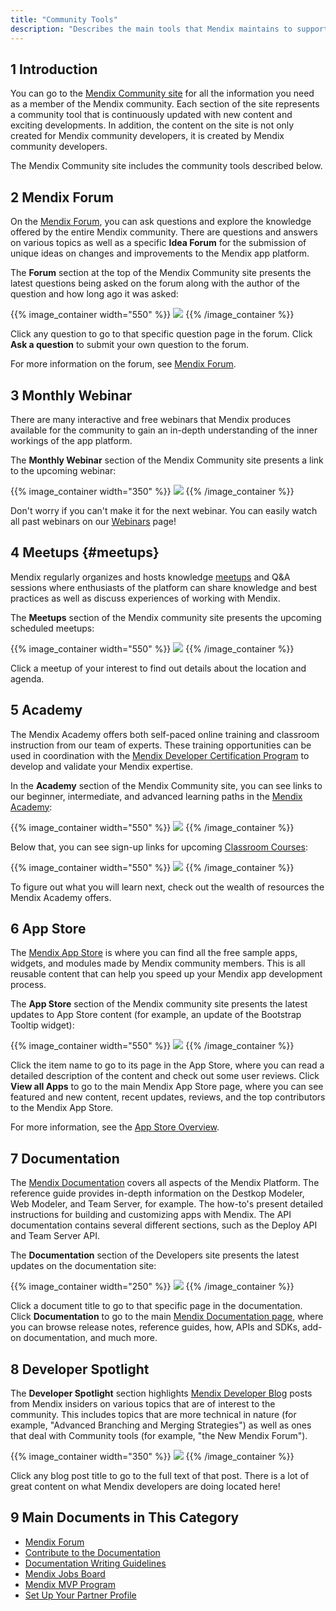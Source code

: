 ```yaml
---
title: "Community Tools"
description: "Describes the main tools that Mendix maintains to support the awesome Mendix community."
---
```


## 1 Introduction

You can go to the [Mendix Community site](https://developers.mendix.com/) for all the information you need as a member of the Mendix community. Each section of the site represents a community tool that is continuously updated with new content and exciting developments. In addition, the content on the site is not only created for Mendix community developers, it is created by Mendix community developers.

The Mendix Community site includes the community tools described below.

## 2 Mendix Forum

On the [Mendix Forum](https://forum.mendixcloud.com/index3.html), you can ask questions and explore the knowledge offered by the entire Mendix community. There are questions and answers on various topics as well as a specific **Idea Forum** for the submission of unique ideas on changes and improvements to the Mendix app platform.

The **Forum** section at the top of the Mendix Community site presents the latest questions being asked on the forum along with the author of the question and how long ago it was asked:

{{% image_container width="550" %}}
![](attachments/the-community-site/Forum.png)
{{% /image_container %}}

Click any question to go to that specific question page in the forum. Click **Ask a question** to submit your own question to the forum.

For more information on the forum, see [Mendix Forum](mendix-forum).

## 3 Monthly Webinar

There are many interactive and free webinars that Mendix produces available for the community to gain an in-depth understanding of the inner workings of the app platform.

The **Monthly Webinar** section of the Mendix Community site presents a link to the upcoming webinar:

{{% image_container width="350" %}}
![](attachments/the-community-site/Latest_Webinar.png)
{{% /image_container %}}

Don't worry if you can't make it for the next webinar. You can easily watch all past webinars on our [Webinars](https://gettingstarted.mendixcloud.com/link/webinar) page!

## 4 Meetups {#meetups}

Mendix regularly organizes and hosts knowledge [meetups](https://www.meetup.com/nl-NL/Mendix-Netherlands/) and Q&A sessions where enthusiasts of the platform can share knowledge and best practices as well as discuss experiences of working with Mendix.

The **Meetups** section of the Mendix community site presents the upcoming scheduled meetups:

{{% image_container width="550" %}}
![](attachments/the-community-site/Meetups.png)
{{% /image_container %}}

Click a meetup of your interest to find out details about the location and agenda.

## 5 Academy

The Mendix Academy offers both self-paced online training and classroom instruction from our team of experts. These training opportunities can be used in coordination with the [Mendix Developer Certification Program](https://gettingstarted.mendixcloud.com/link/certification) to develop and validate your Mendix expertise.

In the **Academy** section of the Mendix Community site, you can see links to our beginner, intermediate, and advanced learning paths in the [Mendix Academy](https://gettingstarted.mendixcloud.com/index3.html):

{{% image_container width="550" %}}
![](attachments/the-community-site/academy1.png)
{{% /image_container %}}

Below that, you can see sign-up links for upcoming [Classroom Courses](https://gettingstarted.mendixcloud.com/link/classroom):

{{% image_container width="550" %}}
![](attachments/the-community-site/academy2.png)
{{% /image_container %}}

To figure out what you will learn next, check out the wealth of resources the Mendix Academy offers.

## 6 App Store

The [Mendix App Store](https://appstore.home.mendix.com/index3.html) is where you can find all the free sample apps, widgets, and modules made by Mendix community members. This is all reusable content that can help you speed up your Mendix app development process.

The **App Store** section of the Mendix community site presents the latest updates to App Store content (for example, an update of the Bootstrap Tooltip widget):

{{% image_container width="550" %}}
![](attachments/the-community-site/App_Store.png)
{{% /image_container %}}

Click the item name to go to its page in the App Store, where you can read a detailed description of the content and check out some user reviews. Click **View all Apps** to go to the main Mendix App Store page, where you can see featured and new content, recent updates, reviews, and the top contributors to the Mendix App Store.

For more information, see the [App Store Overview](../app-store/app-store-overview).

## 7 Documentation

The [Mendix Documentation](https://docs.mendix.com/) covers all aspects of the Mendix Platform. The reference guide provides in-depth information on the Destkop Modeler, Web Modeler, and Team Server, for example. The how-to's present detailed instructions for building and customizing apps with Mendix. The API documentation contains several different sections, such as the Deploy API and Team Server API.

The **Documentation** section of the Developers site presents the latest updates on the documentation site:

{{% image_container width="250" %}}
![](attachments/the-community-site/Documentation.png)
{{% /image_container %}}

Click a document title to go to that specific page in the documentation. Click **Documentation** to go to the main [Mendix Documentation page](https://docs.mendix.com/), where you can browse release notes, reference guides, how, APIs and SDKs, add-on documentation, and much more.

## 8 Developer Spotlight

The **Developer Spotlight** section highlights [Mendix Developer Blog](https://www.mendix.com/tag/developers/) posts from Mendix insiders on various topics that are of interest to the community. This includes topics that are more technical in nature (for example, "Advanced Branching and Merging Strategies") as well as ones that deal with Community tools (for example, "the New Mendix Forum").

{{% image_container width="350" %}}
![](attachments/the-community-site/Developer_Blog.png)
{{% /image_container %}}

Click any blog post title to go to the full text of that post. There is a lot of great content on what Mendix developers are doing located here!

## 9 Main Documents in This Category

* [Mendix Forum](mendix-forum)
* [Contribute to the Documentation](contribute-to-the-mendix-documentation)
* [Documentation Writing Guidelines](documentation-writing-guidelines)
* [Mendix Jobs Board](mendix-job-board)
* [Mendix MVP Program](mendix-mvp-program)
* [Set Up Your Partner Profile](how-to-set-up-your-partner-profile)
